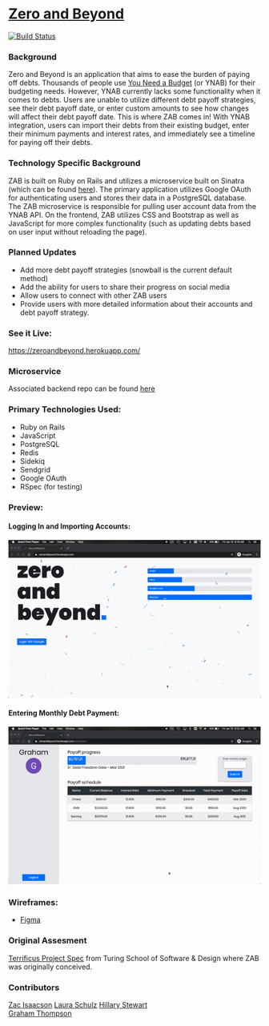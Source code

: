 # [Zero and Beyond](https://zeroandbeyond.herokuapp.com/)
[![Build Status](https://travis-ci.org/hillstew/zab-ui.svg?branch=master)](https://travis-ci.org/hillstew/zab-ui)

### Background

Zero and Beyond is an application that aims to ease the burden of paying off debts. Thousands of people use [You Need a Budget](https://www.youneedabudget.com/) (or YNAB) for their budgeting needs. However, YNAB currently lacks some functionality when it comes to debts. Users are unable to utilize different debt payoff strategies, see their debt payoff date, or enter custom amounts to see how changes will affect their debt payoff date. This is where ZAB comes in! With YNAB integration, users can import their debts from their existing budget, enter their minimum payments and interest rates, and immediately see a timeline for paying off their debts.

### Technology Specific Background

ZAB is built on Ruby on Rails and utilizes a microservice built on Sinatra (which can be found [here](https://github.com/zacisaacson/zab-service)). The primary application utilizes Google OAuth for authenticating users and stores their data in a PostgreSQL database. The ZAB microservice is responsible for pulling user account data from the YNAB API. On the frontend, ZAB utilizes CSS and Bootstrap as well as JavaScript for more complex functionality (such as updating debts based on user input without reloading the page).

### Planned Updates

- Add more debt payoff strategies (snowball is the current default method)
- Add the ability for users to share their progress on social media
- Allow users to connect with other ZAB users
- Provide users with more detailed information about their accounts and debt payoff strategy.

### See it Live:

https://zeroandbeyond.herokuapp.com/

### Microservice

Associated backend repo can be found [here](https://github.com/dForDeveloper/paired-api)

### Primary Technologies Used:

- Ruby on Rails
- JavaScript
- PostgreSQL
- Redis
- Sidekiq
- Sendgrid
- Google OAuth
- RSpec (for testing)

### Preview:

#### Logging In and Importing Accounts:

![gif](./app/assets/images/ZABDemo2.gif)

#### Entering Monthly Debt Payment:

![gif](./app/assets/images/ZABDemo4.gif)

### Wireframes:

- [Figma](https://www.figma.com/file/zTsuC4msWc2RMAflMqoYBa/Dashboard)

### Original Assesment

[Terrificus Project Spec](https://backend.turing.io/module3/projects/terrificus) from Turing School of Software & Design where ZAB was originally conceived.

### Contributors

[Zac Isaacson](https://github.com/zacisaacson)
[Laura Schulz](https://github.com/lrs8810)
[Hillary Stewart](https://github.com/hillstew)  
[Graham Thompson](https://github.com/grwthomps)
